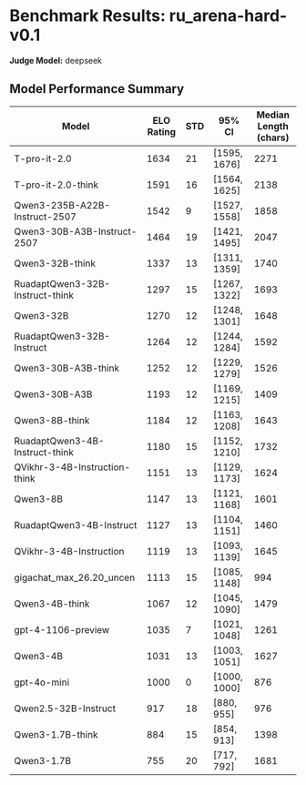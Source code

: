 # Benchmark Results: ru_arena-hard-v0.1
**Judge Model:** deepseek

## Model Performance Summary

| Model | ELO Rating | STD | 95% CI | Median Length (chars) |
|-------|------------|-----|--------|-------------------|
| T-pro-it-2.0 | 1634 | 21 | [1595, 1676] | 2271 |
| T-pro-it-2.0-think | 1591 | 16 | [1564, 1625] | 2138 |
| Qwen3-235B-A22B-Instruct-2507 | 1542 | 9 | [1527, 1558] | 1858 |
| Qwen3-30B-A3B-Instruct-2507 | 1464 | 19 | [1421, 1495] | 2047 |
| Qwen3-32B-think | 1337 | 13 | [1311, 1359] | 1740 |
| RuadaptQwen3-32B-Instruct-think | 1297 | 15 | [1267, 1322] | 1693 |
| Qwen3-32B | 1270 | 12 | [1248, 1301] | 1648 |
| RuadaptQwen3-32B-Instruct | 1264 | 12 | [1244, 1284] | 1592 |
| Qwen3-30B-A3B-think | 1252 | 12 | [1229, 1279] | 1526 |
| Qwen3-30B-A3B | 1193 | 12 | [1169, 1215] | 1409 |
| Qwen3-8B-think | 1184 | 12 | [1163, 1208] | 1643 |
| RuadaptQwen3-4B-Instruct-think | 1180 | 15 | [1152, 1210] | 1732 |
| QVikhr-3-4B-Instruction-think | 1151 | 13 | [1129, 1173] | 1624 |
| Qwen3-8B | 1147 | 13 | [1121, 1168] | 1601 |
| RuadaptQwen3-4B-Instruct | 1127 | 13 | [1104, 1151] | 1460 |
| QVikhr-3-4B-Instruction | 1119 | 13 | [1093, 1139] | 1645 |
| gigachat_max_26.20_uncen | 1113 | 15 | [1085, 1148] | 994 |
| Qwen3-4B-think | 1067 | 12 | [1045, 1090] | 1479 |
| gpt-4-1106-preview | 1035 | 7 | [1021, 1048] | 1261 |
| Qwen3-4B | 1031 | 13 | [1003, 1051] | 1627 |
| gpt-4o-mini | 1000 | 0 | [1000, 1000] | 876 |
| Qwen2.5-32B-Instruct | 917 | 18 | [880, 955] | 976 |
| Qwen3-1.7B-think | 884 | 15 | [854, 913] | 1398 |
| Qwen3-1.7B | 755 | 20 | [717, 792] | 1681 |